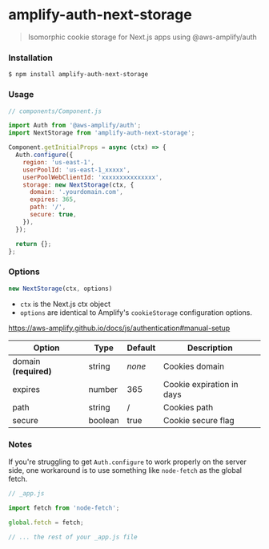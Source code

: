 # amplify-auth-next-storage

> Isomorphic cookie storage for Next.js apps using @aws-amplify/auth

### Installation

`$ npm install amplify-auth-next-storage`

### Usage

```js
// components/Component.js

import Auth from '@aws-amplify/auth';
import NextStorage from 'amplify-auth-next-storage';

Component.getInitialProps = async (ctx) => {
  Auth.configure({
    region: 'us-east-1',
    userPoolId: 'us-east-1_xxxxx',
    userPoolWebClientId: 'xxxxxxxxxxxxxxx',
    storage: new NextStorage(ctx, {
      domain: '.yourdomain.com',
      expires: 365,
      path: '/',
      secure: true,
    }),
  });

  return {};
};
```

### Options

```js
new NextStorage(ctx, options)
```

- `ctx` is the Next.js ctx object
- `options` are identical to Amplify's `cookieStorage` configuration options.

https://aws-amplify.github.io/docs/js/authentication#manual-setup

| Option | Type | Default | Description |
| --- | --- | --- | --- |
| domain **(required)** | string | *none* | Cookies domain |
| expires | number | 365 | Cookie expiration in days |
| path | string | / | Cookies path |
| secure | boolean | true | Cookie secure flag |

### Notes

If you're struggling to get `Auth.configure` to work properly on the server side, one workaround is to use something like `node-fetch` as the global fetch.

```js
// _app.js

import fetch from 'node-fetch';

global.fetch = fetch;

// ... the rest of your _app.js file
```